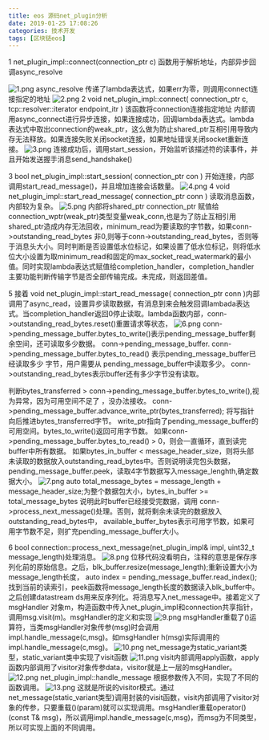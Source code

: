 ```yaml
---
title: eos 源码net_plugin分析
date: 2019-01-25 17:08:26
categories: 技术开发
tags: [区块链eos]
---
```

1  net_plugin_impl::connect(connection_ptr c) 函数用于解析地址，内部异步回调async_resolve
<!--more-->
![1.png](1.png)
async_resolve 传递了lambda表达式，如果err为零，则调用connect连接指定的地址
![2.png](2.png)
2   void net_plugin_impl::connect( connection_ptr c, tcp::resolver::iterator endpoint_itr ) 该函数将connection连接指定地址
内部调用async_connect进行异步连接，如果连接成功，回调lambda表达式。lambda表达式中取出connection的weak_ptr，这么做为防止shared_ptr互相引用导致内存无法释放。如果连接失败关闭socket连接，如果地址错误关闭socket重新连接。
![3.png](3.png)
连接成功后，调用start_session，开始监听该描述符的读事件，并且开始发送握手消息send_handshake()

3   bool net_plugin_impl::start_session( connection_ptr con )
开始连接，内部调用start_read_message()，并且增加连接会话数量。
![4.png](4.png)
4  void net_plugin_impl::start_read_message( connection_ptr conn ) 读取消息函数，内部较为复杂。
![5.png](5.png)
内部将shared_ptr connection_ptr 赋值给connection_wptr(weak_ptr)类型变量weak_conn,也是为了防止互相引用shared_ptr造成内存无法回收，minimum_read为要读取的字节数，如果conn->outstanding_read_bytes 非0,则等于conn->outstanding_read_bytes，否则等于消息头大小。同时判断是否设置低水位标记，如果设置了低水位标记，则将低水位大小设置为取minimum_read和固定的max_socket_read_watermark的最小值。同时实现lambda表达式赋值给completion_handler，completion_handler主要功能判断传输字节是否全部传输完成。未完成，则返回差值。

5  接着   void net_plugin_impl::start_read_message( connection_ptr conn )内部调用了async_read，设置异步读取数据，有消息到来会触发回调lambada表达式。当completion_handler返回0停止读取。lambda函数内部，conn->outstanding_read_bytes.reset()重置请求等状态，
![6.png](6.png)
conn->pending_message_buffer.bytes_to_write()表示pending_message_buffer剩余空间，还可读取多少数据。
conn->pending_message_buffer.
conn->pending_message_buffer.bytes_to_read() 表示pending_message_buffer已经读取多少 字节，用户需要从
pending_message_buffer中读取多少。
conn->outstanding_read_bytes表示buffer还有多少字节没有读取。

判断bytes_transferred > conn->pending_message_buffer.bytes_to_write(),视为异常，因为可用空间不足了 ，没办法接收。
conn->pending_message_buffer.advance_write_ptr(bytes_transferred); 将写指针向后推进bytes_transferred字节。
write_ptr指向了pending_message_buffer的可用空间。bytes_to_write()返回可用字节数。
如果conn->pending_message_buffer.bytes_to_read() > 0，则会一直循环，直到读完buffer中所有数据。
如果bytes_in_buffer < message_header_size，则将头部未读取的数据放入outstanding_read_bytes中。否则说明读完包头数据，pending_message_buffer.peek，读取4字节数据写入message_lenghth,确定数据大小。
![7.png](7.png)
auto total_message_bytes = message_length + message_header_size;为整个数据包大小，bytes_in_buffer >= total_message_bytes 说明此时buffer已经接受完数据，调用 conn->process_next_message()处理。否则，就将剩余未读完的数据放入outstanding_read_bytes中，
available_buffer_bytes表示可用字节数，如果可用字节数不足，则扩充pending_message_buffer大小。
  
6 bool connection::process_next_message(net_plugin_impl& impl, uint32_t message_length)处理消息。
![8.png](8.png)
位移代码没看明白，注释的意思是保存序列化前的原始信息。之后，blk_buffer.resize(message_length);重新设置大小为message_length长度，
auto index = pending_message_buffer.read_index();找到当前的读索引，peek函数将message_length长度的数据读入blk_buffer中。
之后创建datastream ds用来反序列化。将消息写入net_message中。接着定义了msgHandler 对象m，构造函数中传入net_plugin_impl和connection共享指针，调用msg.visit(m)。msgHandler的定义和实现
![9.png](9.png)
msgHandler重载了()运算符，当类msgHandler对象传参(msg)时会调用impl.handle_message(c,msg)。如msgHandler h(msg)实际调用的
impl.handle_message(c,msg)。
![10.png](10.png)
net_message为static_variant类型，static_variant类中实现了visit函数
![11.png](11.png)
visit内部调用apply函数，apply函数内部调用了visitor对象传参data，visitor就是上一层的msgHandler。
![12.png](12.png)
net_plugin_impl::handle_message 根据参数传入不同，实现了不同的函数调用。
![13.png](13.png)
这就是所说的visitor模式。通过net_message(static_variant类型)调用封装的visit函数，visit内部调用了visitor对象的传参，只要重载()(param)就可以实现调用。msgHandler重载operator()(const T& msg)，所以调用impl.handle_message(c,msg)，而msg为不同类型，所以可实现上面的不同调用。

